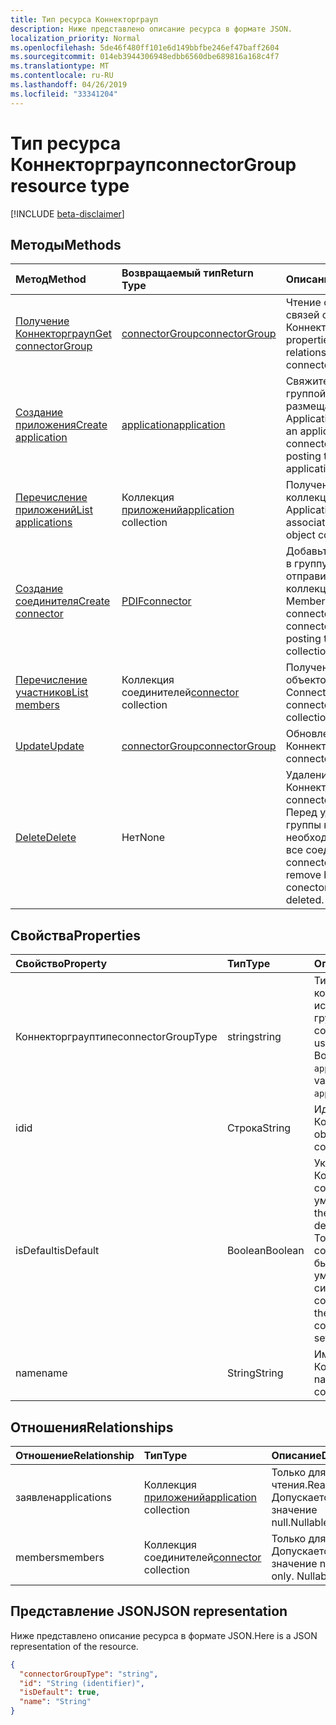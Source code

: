 ```yaml
---
title: Тип ресурса Коннекторграуп
description: Ниже представлено описание ресурса в формате JSON.
localization_priority: Normal
ms.openlocfilehash: 5de46f480ff101e6d149bbfbe246ef47baff2604
ms.sourcegitcommit: 014eb3944306948edbb6560dbe689816a168c4f7
ms.translationtype: MT
ms.contentlocale: ru-RU
ms.lasthandoff: 04/26/2019
ms.locfileid: "33341204"
---
```

# <a name="connectorgroup-resource-type"></a><span data-ttu-id="0cc35-103">Тип ресурса Коннекторграуп</span><span class="sxs-lookup"><span data-stu-id="0cc35-103">connectorGroup resource type</span></span>

[!INCLUDE [beta-disclaimer](../../includes/beta-disclaimer.md)]

## <a name="methods"></a><span data-ttu-id="0cc35-104">Методы</span><span class="sxs-lookup"><span data-stu-id="0cc35-104">Methods</span></span>

| <span data-ttu-id="0cc35-105">Метод</span><span class="sxs-lookup"><span data-stu-id="0cc35-105">Method</span></span>           | <span data-ttu-id="0cc35-106">Возвращаемый тип</span><span class="sxs-lookup"><span data-stu-id="0cc35-106">Return Type</span></span>    |<span data-ttu-id="0cc35-107">Описание</span><span class="sxs-lookup"><span data-stu-id="0cc35-107">Description</span></span>|
|:---------------|:--------|:----------|
|[<span data-ttu-id="0cc35-108">Получение Коннекторграуп</span><span class="sxs-lookup"><span data-stu-id="0cc35-108">Get connectorGroup</span></span>](../api/connectorgroup-get.md) | [<span data-ttu-id="0cc35-109">connectorGroup</span><span class="sxs-lookup"><span data-stu-id="0cc35-109">connectorGroup</span></span>](connectorgroup.md) |<span data-ttu-id="0cc35-110">Чтение свойств и связей объекта Коннекторграуп.</span><span class="sxs-lookup"><span data-stu-id="0cc35-110">Read properties and relationships of connectorGroup object.</span></span>|
|[<span data-ttu-id="0cc35-111">Создание приложения</span><span class="sxs-lookup"><span data-stu-id="0cc35-111">Create application</span></span>](../api/connectorgroup-post-applications.md) |[<span data-ttu-id="0cc35-112">application</span><span class="sxs-lookup"><span data-stu-id="0cc35-112">application</span></span>](application.md)| <span data-ttu-id="0cc35-113">Свяжите приложение с группой соединителей, размещая в коллекции Applications.</span><span class="sxs-lookup"><span data-stu-id="0cc35-113">Associate an application with the connector group by posting to the applications collection.</span></span>|
|[<span data-ttu-id="0cc35-114">Перечисление приложений</span><span class="sxs-lookup"><span data-stu-id="0cc35-114">List applications</span></span>](../api/connectorgroup-list-applications.md) |<span data-ttu-id="0cc35-115">Коллекция [приложений](application.md)</span><span class="sxs-lookup"><span data-stu-id="0cc35-115">[application](application.md) collection</span></span>| <span data-ttu-id="0cc35-116">Получение связанной коллекции объектов Application.</span><span class="sxs-lookup"><span data-stu-id="0cc35-116">Get the associated application object collection.</span></span>|
|[<span data-ttu-id="0cc35-117">Создание соединителя</span><span class="sxs-lookup"><span data-stu-id="0cc35-117">Create connector</span></span>](../api/connectorgroup-post-members.md) |[<span data-ttu-id="0cc35-118">PDIF</span><span class="sxs-lookup"><span data-stu-id="0cc35-118">connector</span></span>](connector.md)| <span data-ttu-id="0cc35-119">Добавьте соединитель в группу соединителей, отправив его в коллекцию Members.</span><span class="sxs-lookup"><span data-stu-id="0cc35-119">Add a connector to the connector Group by posting to the members collection.</span></span>|
|[<span data-ttu-id="0cc35-120">Перечисление участников</span><span class="sxs-lookup"><span data-stu-id="0cc35-120">List members</span></span>](../api/connectorgroup-list-members.md) |<span data-ttu-id="0cc35-121">[](connector.md) Коллекция соединителей</span><span class="sxs-lookup"><span data-stu-id="0cc35-121">[connector](connector.md) collection</span></span>| <span data-ttu-id="0cc35-122">Получение коллекции объектов Connector.</span><span class="sxs-lookup"><span data-stu-id="0cc35-122">Get a connector object collection.</span></span>|
|[<span data-ttu-id="0cc35-123">Update</span><span class="sxs-lookup"><span data-stu-id="0cc35-123">Update</span></span>](../api/connectorgroup-update.md) | [<span data-ttu-id="0cc35-124">connectorGroup</span><span class="sxs-lookup"><span data-stu-id="0cc35-124">connectorGroup</span></span>](connectorgroup.md)    |<span data-ttu-id="0cc35-125">Обновление объекта Коннекторграуп.</span><span class="sxs-lookup"><span data-stu-id="0cc35-125">Update connectorGroup object.</span></span> |
|[<span data-ttu-id="0cc35-126">Delete</span><span class="sxs-lookup"><span data-stu-id="0cc35-126">Delete</span></span>](../api/connectorgroup-delete.md) | <span data-ttu-id="0cc35-127">Нет</span><span class="sxs-lookup"><span data-stu-id="0cc35-127">None</span></span> |<span data-ttu-id="0cc35-128">Удаление объекта Коннекторграуп.</span><span class="sxs-lookup"><span data-stu-id="0cc35-128">Delete connectorGroup object.</span></span> <span data-ttu-id="0cc35-129">Перед удалением группы конектор необходимо удалить все соединители.</span><span class="sxs-lookup"><span data-stu-id="0cc35-129">All connectors must be remove before a conector group can be deleted.</span></span> |

## <a name="properties"></a><span data-ttu-id="0cc35-130">Свойства</span><span class="sxs-lookup"><span data-stu-id="0cc35-130">Properties</span></span>
| <span data-ttu-id="0cc35-131">Свойство</span><span class="sxs-lookup"><span data-stu-id="0cc35-131">Property</span></span>     | <span data-ttu-id="0cc35-132">Тип</span><span class="sxs-lookup"><span data-stu-id="0cc35-132">Type</span></span>   |<span data-ttu-id="0cc35-133">Описание</span><span class="sxs-lookup"><span data-stu-id="0cc35-133">Description</span></span>|
|:---------------|:--------|:----------|
|<span data-ttu-id="0cc35-134">Коннекторграуптипе</span><span class="sxs-lookup"><span data-stu-id="0cc35-134">connectorGroupType</span></span>|<span data-ttu-id="0cc35-135">string</span><span class="sxs-lookup"><span data-stu-id="0cc35-135">string</span></span>| <span data-ttu-id="0cc35-136">Тип соединителей, которые будут использоваться для группы.</span><span class="sxs-lookup"><span data-stu-id="0cc35-136">The type of connectors that will be used with the group.</span></span> <span data-ttu-id="0cc35-137">Возможные значения: `applicationProxy`.</span><span class="sxs-lookup"><span data-stu-id="0cc35-137">Possible values are: `applicationProxy`.</span></span>|
|<span data-ttu-id="0cc35-138">id</span><span class="sxs-lookup"><span data-stu-id="0cc35-138">id</span></span>|<span data-ttu-id="0cc35-139">Строка</span><span class="sxs-lookup"><span data-stu-id="0cc35-139">String</span></span>| <span data-ttu-id="0cc35-140">Идентификатор объекта Коннекторграуп</span><span class="sxs-lookup"><span data-stu-id="0cc35-140">The object id of the connectorGroup</span></span>|
|<span data-ttu-id="0cc35-141">isDefault</span><span class="sxs-lookup"><span data-stu-id="0cc35-141">isDefault</span></span>|<span data-ttu-id="0cc35-142">Boolean</span><span class="sxs-lookup"><span data-stu-id="0cc35-142">Boolean</span></span>| <span data-ttu-id="0cc35-143">Указывает, является ли Коннекторграуп группой соединителей по умолчанию.</span><span class="sxs-lookup"><span data-stu-id="0cc35-143">Indicates if the connectorGroup is the default connector group.</span></span> <span data-ttu-id="0cc35-144">Только одна группа соединителей может быть Коннекторграуп по умолчанию и задается системой.</span><span class="sxs-lookup"><span data-stu-id="0cc35-144">Only a single connector Group can be the default connectorGroup and is set by the system.</span></span>|
|<span data-ttu-id="0cc35-145">name</span><span class="sxs-lookup"><span data-stu-id="0cc35-145">name</span></span>|<span data-ttu-id="0cc35-146">String</span><span class="sxs-lookup"><span data-stu-id="0cc35-146">String</span></span>| <span data-ttu-id="0cc35-147">Имя, связанное с Коннекторграуп.</span><span class="sxs-lookup"><span data-stu-id="0cc35-147">The name associated with the connectorGroup.</span></span>|

## <a name="relationships"></a><span data-ttu-id="0cc35-148">Отношения</span><span class="sxs-lookup"><span data-stu-id="0cc35-148">Relationships</span></span>
| <span data-ttu-id="0cc35-149">Отношение</span><span class="sxs-lookup"><span data-stu-id="0cc35-149">Relationship</span></span> | <span data-ttu-id="0cc35-150">Тип</span><span class="sxs-lookup"><span data-stu-id="0cc35-150">Type</span></span>   |<span data-ttu-id="0cc35-151">Описание</span><span class="sxs-lookup"><span data-stu-id="0cc35-151">Description</span></span>|
|:---------------|:--------|:----------|
|<span data-ttu-id="0cc35-152">заявлен</span><span class="sxs-lookup"><span data-stu-id="0cc35-152">applications</span></span>|<span data-ttu-id="0cc35-153">Коллекция [приложений](application.md)</span><span class="sxs-lookup"><span data-stu-id="0cc35-153">[application](application.md) collection</span></span>| <span data-ttu-id="0cc35-154">Только для чтения.</span><span class="sxs-lookup"><span data-stu-id="0cc35-154">Read-only.</span></span> <span data-ttu-id="0cc35-155">Допускается значение null.</span><span class="sxs-lookup"><span data-stu-id="0cc35-155">Nullable.</span></span>|
|<span data-ttu-id="0cc35-156">members</span><span class="sxs-lookup"><span data-stu-id="0cc35-156">members</span></span>|<span data-ttu-id="0cc35-157">[](connector.md) Коллекция соединителей</span><span class="sxs-lookup"><span data-stu-id="0cc35-157">[connector](connector.md) collection</span></span>| <span data-ttu-id="0cc35-p105">Только для чтения. Допускается значение null.</span><span class="sxs-lookup"><span data-stu-id="0cc35-p105">Read-only. Nullable.</span></span>|

## <a name="json-representation"></a><span data-ttu-id="0cc35-160">Представление JSON</span><span class="sxs-lookup"><span data-stu-id="0cc35-160">JSON representation</span></span>

<span data-ttu-id="0cc35-161">Ниже представлено описание ресурса в формате JSON.</span><span class="sxs-lookup"><span data-stu-id="0cc35-161">Here is a JSON representation of the resource.</span></span>

<!-- {
  "blockType": "resource",
  "keyProperty":"id",
  "optionalProperties": [

  ],
  "@odata.type": "microsoft.graph.connectorGroup"
}-->

```json
{
  "connectorGroupType": "string",
  "id": "String (identifier)",
  "isDefault": true,
  "name": "String"
}

```

<!-- uuid: 8fcb5dbc-d5aa-4681-8e31-b001d5168d79
2015-10-25 14:57:30 UTC -->
<!--
{
  "type": "#page.annotation",
  "description": "connectorGroup resource",
  "keywords": "",
  "section": "documentation",
  "tocPath": "",
  "suppressions": []
}
-->
